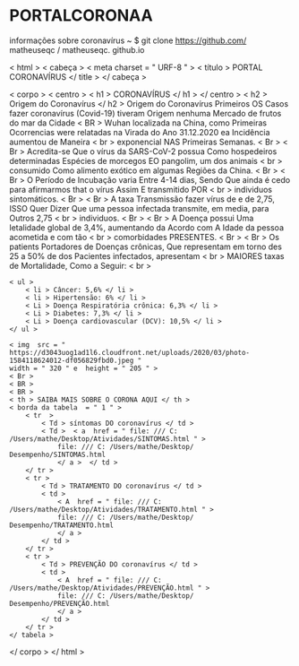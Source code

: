 # PORTALCORONAA
informações sobre coronavírus
~ $ git clone https://github.com/ matheuseqc / matheuseqc. github.io

< html >
< cabeça >
	< meta  charset = " URF-8 " >
	< título > PORTAL CORONAVÍRUS </ title >
</ cabeça >

< corpo >
	< centro >
		< h1 > CORONAVÍRUS </ h1 >
	</ centro >
	< h2 > Origem do Coronavírus </ h2 >
	Origem do Coronavírus
	Primeiros OS Casos fazer coronavírus (Covid-19) tiveram Origem nenhuma Mercado de frutos do mar da Cidade < BR >
	Wuhan localizada na China, como Primeiras Ocorrencias were relatadas na Virada do Ano 31.12.2020 ea Incidência aumentou de Maneira < br > exponencial NAS Primeiras Semanas. < Br >
	< Br >
	Acredita-se Que o vírus da SARS-CoV-2 possua Como hospedeiros determinadas Espécies de morcegos EO pangolim, um dos animais < br > consumido Como alimento exótico em algumas Regiões da China. < Br >
	< Br >
	O Período de Incubação varia Entre 4-14 dias, Sendo Que ainda é cedo para afirmarmos that o vírus Assim E transmitido POR < br > individuos sintomáticos. < Br >
    < Br >
	A taxa Transmissão fazer vírus de e de 2,75, ISSO Quer Dizer Que uma pessoa infectada transmite, em media, para Outros 2,75 < br > individuos. < Br >
    < Br >
	A Doença possui Uma letalidade global de 3,4%, aumentando da Acordo com A Idade da pessoa acometida e com tão < br > comorbidades PRESENTES. < Br >
    < Br >
	Os patients Portadores de Doenças crônicas, Que representam em torno des 25 a 50% de dos Pacientes infectados, apresentam < br > MAIORES taxas de Mortalidade, Como a Seguir: < br >

	< ul >
		< li > Câncer: 5,6% </ li >
		< li > Hipertensão: 6% </ li >
		< Li > Doença Respiratória crônica: 6,3% </ li >
		< Li > Diabetes: 7,3% </ li >
		< Li > Doença cardiovascular (DCV): 10,5% </ li >
	</ ul >

	< img  src = " https://d3043uog1ad1l6.cloudfront.net/uploads/2020/03/photo-1584118624012-df056829fbd0.jpeg "
	width = " 320 " e  height = " 205 " >
	< Br >
	< BR >
	< BR >
	< th > SAIBA MAIS SOBRE O CORONA AQUI </ th >
	< borda da tabela  = " 1 " >
		< tr  >
			< Td > síntomas DO coronavírus </ td >
			< Td >  < a  href = " file: /// C: /Users/mathe/Desktop/Atividades/SINTOMAS.html " >
				file: /// C: /Users/mathe/Desktop/ Desempenho/SINTOMAS.html				
			    </ a >  </ td >
		</ tr >
		< tr >
			< Td > TRATAMENTO DO coronavírus </ td >
			< td >
				< A  href = " file: /// C: /Users/mathe/Desktop/Atividades/TRATAMENTO.html " >
				file: /// C: /Users/mathe/Desktop/ Desempenho/TRATAMENTO.html
				</ a >
			</ td >
		</ tr >
		< tr >
			< Td > PREVENÇÃO DO coronavírus </ td >	
			< td >
				< A  href = " file: /// C: /Users/mathe/Desktop/Atividades/PREVENÇÃO.html " >
				file: /// C: /Users/mathe/Desktop/ Desempenho/PREVENÇÃO.html
			    </ a >
			</ td >
		</ tr >
	</ tabela >
</ corpo >
</ html >
